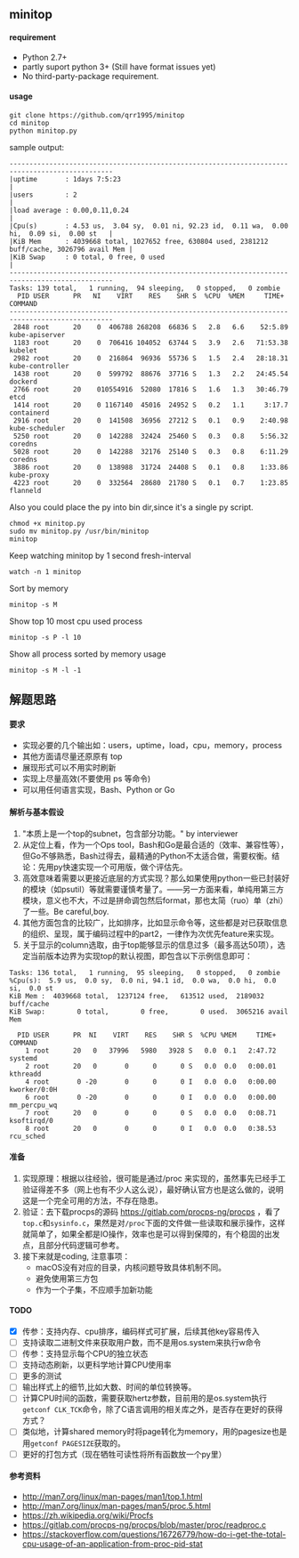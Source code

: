 ## minitop 

#### requirement
* Python 2.7+
* partly suport python 3+ (Still have format issues yet)
* No third-party-package requirement.

#### usage
```
git clone https://github.com/qrr1995/minitop
cd minitop
python minitop.py
```

sample output:
```
------------------------------------------------------------------------------------------------
|uptime       : 1days 7:5:23                                                                    |
|users        : 2                                                                               |
|load average : 0.00,0.11,0.24                                                                  |
|Cpu(s)       : 4.53 us,  3.04 sy,  0.01 ni, 92.23 id,  0.11 wa,  0.00 hi,  0.09 si,  0.00 st   |
|KiB Mem      : 4039668 total, 1027652 free, 630804 used, 2381212 buff/cache, 3026796 avail Mem |
|KiB Swap     : 0 total, 0 free, 0 used                                                         |
------------------------------------------------------------------------------------------------
Tasks: 139 total,   1 running,  94 sleeping,   0 stopped,   0 zombie
  PID USER      PR   NI    VIRT    RES    SHR S  %CPU  %MEM     TIME+ COMMAND
------------------------------------------------------------------------------------------------
 2848 root      20    0  406788 268208  66836 S   2.8   6.6    52:5.89 kube-apiserver
 1183 root      20    0  706416 104052  63744 S   3.9   2.6   71:53.38 kubelet
 2982 root      20    0  216864  96936  55736 S   1.5   2.4   28:18.31 kube-controller
 1438 root      20    0  599792  88676  37716 S   1.3   2.2   24:45.54 dockerd
 2766 root      20    010554916  52080  17816 S   1.6   1.3   30:46.79 etcd
 1414 root      20    0 1167140  45016  24952 S   0.2   1.1     3:17.7 containerd
 2916 root      20    0  141508  36956  27212 S   0.1   0.9    2:40.98 kube-scheduler
 5250 root      20    0  142288  32424  25460 S   0.3   0.8    5:56.32 coredns
 5028 root      20    0  142288  32176  25140 S   0.3   0.8    6:11.29 coredns
 3886 root      20    0  138988  31724  24408 S   0.1   0.8    1:33.86 kube-proxy
 4223 root      20    0  332564  28680  21780 S   0.1   0.7    1:23.85 flanneld
```


Also you could place the py into bin dir,since it's a single py script.
```
chmod +x minitop.py
sudo mv minitop.py /usr/bin/minitop
minitop
```

Keep watching minitop by 1 second fresh-interval
```
watch -n 1 minitop
```

Sort  by memory
```
minitop -s M 
```

Show top 10 most cpu used process
```
minitop -s P -l 10
```

Show all process sorted by memory usage
```
minitop -s M -l -1
```




## 解题思路
#### 要求
- 实现必要的几个输出如：users，uptime，load，cpu，memory，process
- 其他方面请尽量还原原有 top
- 展现形式可以不用实时刷新
- 实现上尽量高效(不要使用 ps 等命令)
- 可以用任何语言实现，Bash、Python or Go

#### 解析与基本假设
1. "本质上是一个top的subnet，包含部分功能。" by interviewer
2. 从定位上看，作为一个Ops tool，Bash和Go是最合适的（效率、兼容性等），但Go不够熟悉，Bash过得去，最精通的Python不太适合做，需要权衡。结论：先用py快速实现一个可用版，做个评估先。
3. 高效意味着需要以更接近底层的方式实现？那么如果使用python一些已封装好的模块（如psutil）等就需要谨慎考量了。——另一方面来看，单纯用第三方模块，意义也不大，不过是拼命调包然后format，那也太简（ruo）单（zhi）了一些。Be careful,boy.
4. 其他方面包含的比较广，比如排序，比如显示命令等，这些都是对已获取信息的组织、呈现，属于编码过程中的part2，一律作为次优先feature来实现。
5. 关于显示的column选取，由于top能够显示的信息过多（最多高达50项），选定当前版本边界为实现top的默认视图，即包含以下示例信息即可：
```
Tasks: 136 total,   1 running,  95 sleeping,   0 stopped,   0 zombie
%Cpu(s):  5.9 us,  0.0 sy,  0.0 ni, 94.1 id,  0.0 wa,  0.0 hi,  0.0 si,  0.0 st
KiB Mem :  4039668 total,  1237124 free,   613512 used,  2189032 buff/cache
KiB Swap:        0 total,        0 free,        0 used.  3065216 avail Mem 

  PID USER      PR  NI    VIRT    RES    SHR S  %CPU %MEM     TIME+ COMMAND                        
    1 root      20   0   37996   5980   3928 S   0.0  0.1   2:47.72 systemd                        
    2 root      20   0       0      0      0 S   0.0  0.0   0:00.01 kthreadd                       
    4 root       0 -20       0      0      0 I   0.0  0.0   0:00.00 kworker/0:0H                   
    6 root       0 -20       0      0      0 I   0.0  0.0   0:00.00 mm_percpu_wq                   
    7 root      20   0       0      0      0 S   0.0  0.0   0:08.71 ksoftirqd/0                    
    8 root      20   0       0      0      0 I   0.0  0.0   0:38.53 rcu_sched          
```

#### 准备
1. 实现原理：根据以往经验，很可能是通过/proc 来实现的，虽然事先已经手工验证得差不多（网上也有不少人这么说），最好确认官方也是这么做的，说明这是一个完全可用的方法，不存在隐患。
2. 验证：去下载procps的源码 https://gitlab.com/procps-ng/procps ，看了`top.c`和`sysinfo.c`，果然是对`/proc`下面的文件做一些读取和展示操作，这样就简单了，如果全都是IO操作，效率也是可以得到保障的，有个稳固的出发点，且部分代码逻辑可参考。
3. 接下来就是coding, 注意事项：
    * macOS没有对应的目录，内核问题导致具体机制不同。
    * 避免使用第三方包
    * 作为一个子集，不应顺手加新功能

#### TODO
* [x] 传参：支持内存、cpu排序，编码样式可扩展，后续其他key容易传入
* [ ] 支持读取二进制文件来获取用户数，而不是用os.system来执行w命令 
* [ ] 传参：支持显示每个CPU的独立状态
* [ ] 支持动态刷新，以更科学地计算CPU使用率
* [ ] 更多的测试
* [ ] 输出样式上的细节,比如大数、时间的单位转换等。
* [ ] 计算CPU时间的函数，需要获取hertz参数，目前用的是os.system执行`getconf CLK_TCK`命令，除了C语言调用的相关库之外，是否存在更好的获得方式？
* [ ] 类似地，计算shared memory时将page转化为memory，用的pagesize也是用`getconf PAGESIZE`获取的。
* [ ] 更好的打包方式（现在牺牲可读性将所有函数放一个py里）

#### 参考资料
* http://man7.org/linux/man-pages/man1/top.1.html
* http://man7.org/linux/man-pages/man5/proc.5.html
* https://zh.wikipedia.org/wiki/Procfs
* https://gitlab.com/procps-ng/procps/blob/master/proc/readproc.c
* https://stackoverflow.com/questions/16726779/how-do-i-get-the-total-cpu-usage-of-an-application-from-proc-pid-stat



